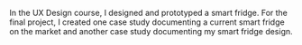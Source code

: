 In the UX Design course, I designed and prototyped a smart fridge. For the final project, I created one case study documenting a current smart fridge on the market and another case study documenting my smart fridge design.